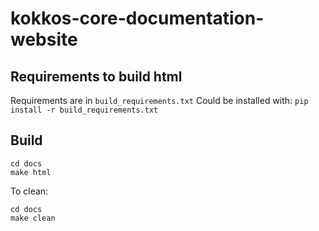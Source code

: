 # kokkos-core-documentation-website

## Requirements to build html

Requirements are in `build_requirements.txt`
Could be installed with: `pip install -r build_requirements.txt`

## Build

```
cd docs
make html
```

To clean:
```
cd docs
make clean
```

